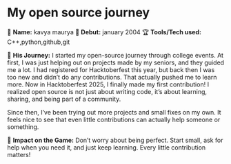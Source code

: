 # My open source journey

👤 **Name:** kavya maurya
📅 **Debut:** january 2004
🏆 **Tools/Tech used:** C++,python,github,git

🌟 **His Journey:**
I started my open-source journey through college events. At first, I was just helping out on projects made by my seniors, and they guided me a lot. I had registered for Hacktoberfest this year, but back then I was too new and didn’t do any contributions. That actually pushed me to learn more. Now in Hacktoberfest 2025, I finally made my first contribution! I realized open source is not just about writing code, it’s about learning, sharing, and being part of a community.

Since then, I’ve been trying out more projects and small fixes on my own. It feels nice to see that even little contributions can actually help someone or something.

📌 **Impact on the Game:**
Don’t worry about being perfect. Start small, ask for help when you need it, and just keep learning. Every little contribution matters!